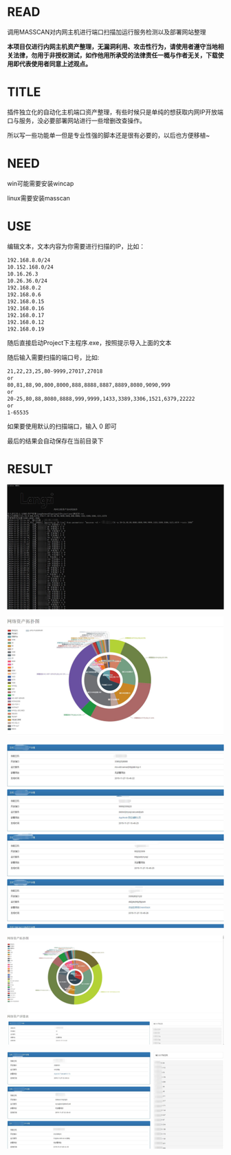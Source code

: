 # READ

调用MASSCAN对内网主机进行端口扫描加运行服务检测以及部署网站整理

**本项目仅进行内网主机资产整理，无漏洞利用、攻击性行为，请使用者遵守当地相关法律，勿用于非授权测试，如作他用所承受的法律责任一概与作者无关，下载使用即代表使用者同意上述观点。**
# TITLE

插件独立化的自动化主机端口资产整理，有些时候只是单纯的想获取内网IP开放端口与服务，没必要部署网站进行一些增删改查操作。

所以写一些功能单一但是专业性强的脚本还是很有必要的，以后也方便移植~

# NEED

win可能需要安装wincap

linux需要安装masscan

# USE

编辑文本，文本内容为你需要进行扫描的IP，比如：

	192.168.8.0/24
	10.152.168.0/24
	10.16.26.3
	10.26.36.0/24
	192.168.0.2
	192.168.0.6	
	192.168.0.15
	192.168.0.16
	192.168.0.17
	192.168.0.12
	192.168.0.19

随后直接启动Project下主程序.exe，按照提示导入上面的文本

随后输入需要扫描的端口号，比如:

	21,22,23,25,80-9999,27017,27018
	or
	80,81,88,90,800,8000,888,8888,8887,8889,8080,9090,999
	or
	20-25,80,88,8080,8888,999,9999,1433,3389,3306,1521,6379,22222
	or
	1-65535

如果要使用默认的扫描端口，输入 0 即可

最后的结果会自动保存在当前目录下

# RESULT

![](/image/3.jpg)


![](/image/0.jpg)

![](/image/1.jpg)

![](/image/2.jpg)

![](/image/4.jpg)